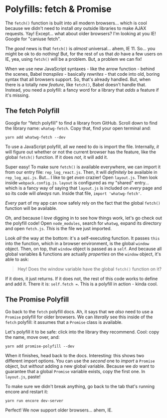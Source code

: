 # Polyfills: fetch & Promise

The `fetch()` function is built into all modern browsers... which is cool because
we didn't need to install *any* outside libraries to make AJAX requests. Yay! Except...
what about older browsers? I'm looking at you IE! Google for "caniuse fetch". 

The *good* news is that `fetch()` is *almost* universal... ahem, IE 11. So... you
might be ok to do nothing! But, for the rest of us that *do* have a few users on
IE, yea, using `fetch()` will be a problem. But, a problem we can fix!

When we use new JavaScript syntaxes - like the arrow function - behind the scenes,
Babel *transpiles* - basically *rewrites* - that code into old, boring syntax that
all browsers support. So, that's already handled. But, when there is a totally
new *feature*, like `fetch()`, Babel doesn't handle that. Instead, you need a
polyfill: a fancy word for a library that *adds* a feature if it's missing.

## The fetch Polyfill

Google for "fetch polyfill" to find a library from GitHub. Scroll down to find
the library name: `whatwg-fetch`. Copy that, find your open terminal and:

```terminal
yarn add whatwg-fetch --dev
```

To use a JavaScript polyfill, all *we* need to do is import the file. Internally,
*it* will figure out whether or not the current browser has the feature, like
the global `fetch()` function. If it does *not*, it will add it.

Super easy! To make sure `fetch()` is available everywhere, we can import it from
our entry file: `rep_log_react.js`. Then, it will *definitely* be available in
`rep_log_api.js`. But... I like to get *even* crazier! Open `layout.js`. Then
look inside `webpack.config.js`. `layout` is configured as my "shared" entry...
which is a fancy way of saying that `layout.js` is included on *every* page and
so its code will *always* run. Inside that file, `import 'whatwg-fetch'`.

*Every* part of my app can now safely rely on the fact that the global `fetch()`
function will be available.

Oh, and because I *love* digging in to see how things work, let's go check out the
polyfill code! Open `node_modules`, search for `whatwg`, expand its directory and open
`fetch.js`. *This* is the file we just imported.

Look *all* the way at the bottom: it's a self-executing function. It passes `this`
into the function, which in a browser environment, is the global `window` object.
Then, on top, that `window` object is passed as a `self`. And because all global
variables & functions are actually *properties* on the `window` object, it's able
to ask:

> Hey! Does the window variable have the global `fetch()` function on it?

If it does, it just returns. If it does not, the rest of this code works to define
and add it. There it is: `self.fetch =`. This is a polyfill in action - kinda cool.

## The Promise Polyfill

Go back to the `fetch` polyfill docs. Ah, it says that we *also* need to use a
`Promise` polyfill for older browsers. We can *literally* see this inside of the
`fetch` polyfill: it assumes that a `Promise` class is available.

Let's polyfill it to be safe: click into the library they recommend. Cool: copy the
name, move over, and:

```terminal
yarn add promise-polyfill --dev
```

When it finishes, head back to the docs. Interesting: this shows two different
import options. You can use the *second* one to *import* a `Promise` object, but
*without* adding a new global variable. Because we *do* want to guarantee that a
global `Promise` variable exists, copy the first one. In `layout.js`, paste!

To make sure we didn't break anything, go back to the tab that's running encore
and restart it:

```terminal-silent
yarn run encore dev-server
```

Perfect! We now support older browsers... ahem, IE.
